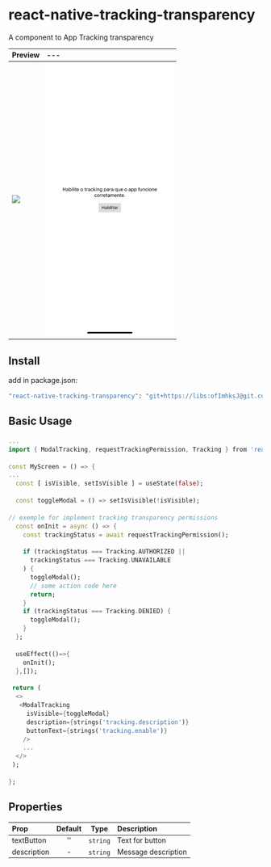 # react-native-tracking-transparency


A component to App Tracking transparency


| Preview | ---| 
| :--------- | :---------|
| <img src="https://github.com/mrousavy/react-native-tracking-transparency/raw/master/img/example-1.png" width ="250"/> | <img src=".gitlab/preview.png" width="250" /> |    
 


## Install

add in package.json:

```bash
"react-native-tracking-transparency": "git+https://libs:ofImhksJ@git.codificar.com.br/react-components/react-native-tracking-transparency.git",
```

## Basic Usage

```dart
...
import { ModalTracking, requestTrackingPermission, Tracking } from 'react-native-tracking-transparency';

const MyScreen = () => {
...
  const [ isVisible, setIsVisible ] = useState(false);

  const toggleModal = () => setIsVisible(!isVisible);

// exemple for implement tracking transparency permissions
  const onInit = async () => {
    const trackingStatus = await requestTrackingPermission();

    if (trackingStatus === Tracking.AUTHORIZED ||
	  trackingStatus === Tracking.UNAVAILABLE
    ) {
      toggleModal();
      // some action code here
      return;
    }
    if (trackingStatus === Tracking.DENIED) {
      toggleModal();
    }
  };

  useEffect(()=>{
    onInit();
  },[]);

 return (
  <>
   <ModalTracking
     isVisible={toggleModal}
     description={strings('tracking.description')}
     buttonText={strings('tracking.enable')} 
    />
    ...
  </>
 );

};


```

## Properties

| Prop       | Default |   Type   | Description                           |
| :--------- | :-----: | :------: | :------------------------------------ |
| textButton      |   ''    | `string` | Text for button |
| description |    -    | `string` | Message description                       |

